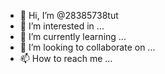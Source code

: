 - 👋 Hi, I’m @28385738tut
- 👀 I’m interested in ...
- 🌱 I’m currently learning ...
- 💞️ I’m looking to collaborate on ...
- 📫 How to reach me ...

<!---
28385738tut/28385738tut is a ✨ special ✨ repository because its `README.md` (this file) appears on your GitHub profile.
You can click the Preview link to take a look at your changes.
--->
